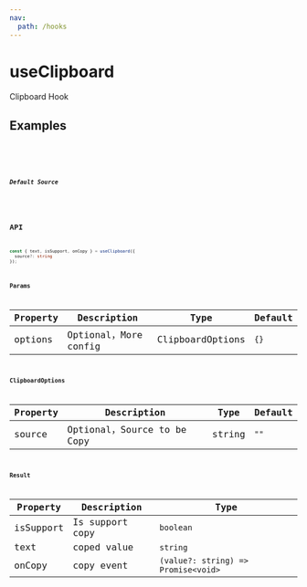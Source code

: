 ```yaml
---
nav:
  path: /hooks
---
```


# useClipboard

Clipboard Hook

## Examples

<code src="./demo/demo1.tsx" />

<code src="./demo/demo2.tsx" />

##### Default Source

<code src="./demo/demo3.tsx" />

## API

```typescript
const { text, isSupport, onCopy } = useClipboard({
  source?: string
});
```

### Params

| Property | Description           | Type             | Default |
| -------- | --------------------- | ---------------- | ------- |
| options  | Optional，More config | ClipboardOptions | `{}`    |

### ClipboardOptions

| Property | Description                 | Type   | Default |
| -------- | --------------------------- | ------ | ------- |
| source   | Optional，Source to be Copy | string | `""`    |

### Result

| Property  | Description     | Type                                |
| --------- | --------------- | ----------------------------------- |
| isSupport | Is support copy | `boolean`                           |
| text      | coped value     | `string`                            |
| onCopy    | copy event      | `(value?: string) => Promise<void>` |
